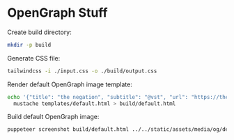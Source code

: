 # OpenGraph Stuff

Create build directory:

```sh
mkdir -p build
```

Generate CSS file:

```sh
tailwindcss -i ./input.css -o ./build/output.css
```

Render default OpenGraph image template:

```sh
echo '{"title": "the negation", "subtitle": "@vst", "url": "https://thenegation.com", "author": "Vehbi Sinan Tunalioglu", "avatar": "https://gravatar.com/avatar/eb4489c4e08af7eb9c2163234047df50"}' |
  mustache templates/default.html > build/default.html
```

Build default OpenGraph image:

```sh
puppeteer screenshot build/default.html ../../static/assets/media/og/default.png --viewport 1200x630
```

